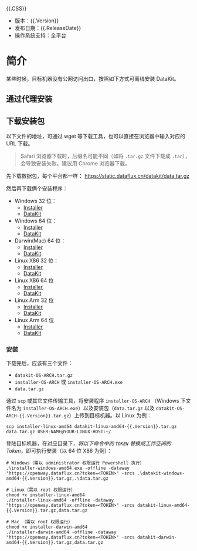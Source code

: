 {{.CSS}}

- 版本：{{.Version}}
- 发布日期：{{.ReleaseDate}}
- 操作系统支持：全平台

# 简介

某些时候，目标机器没有公网访问出口，按照如下方式可离线安装 DataKit。

## 通过代理安装

## 下载安装包

以下文件的地址，可通过 wget 等下载工具，也可以直接在浏览器中输入对应的 URL 下载。

> Safari 浏览器下载时，后缀名可能不同（如将 `.tar.gz` 文件下载成 `.tar`），会导致安装失败。建议用 Chrome 浏览器下载。

先下载数据包，每个平台都一样： https://static.dataflux.cn/datakit/data.tar.gz

然后再下载俩个安装程序：

- Windows 32 位：
  - [Installer](https://static.dataflux.cn/datakit/installer-windows-386.exe)
  - [DataKit](https://static.dataflux.cn/datakit/datakit-windows-386-{{.Version}}.tar.gz)
- Windows 64 位：
  - [Installer](https://static.dataflux.cn/datakit/installer-windows-amd64.exe)
  - [DataKit](https://static.dataflux.cn/datakit/datakit-windows-amd64-{{.Version}}.tar.gz)
- Darwin(Mac) 64 位：
  - [Installer](https://static.dataflux.cn/datakit/installer-darwin-amd64)
  - [DataKit](https://static.dataflux.cn/datakit/datakit-darwin-amd64-{{.Version}}.tar.gz)
- Linux X86 32 位：
  - [Installer](https://static.dataflux.cn/datakit/installer-linux-386)
  - [DataKit](https://static.dataflux.cn/datakit/datakit-linux-386-{{.Version}}.tar.gz)
- Linux X86 64 位
  - [Installer](https://static.dataflux.cn/datakit/installer-linux-amd64)
  - [DataKit](https://static.dataflux.cn/datakit/datakit-linux-amd64-{{.Version}}.tar.gz)
- Linux Arm 32 位
  - [Installer](https://static.dataflux.cn/datakit/installer-linux-arm)
  - [DataKit](https://static.dataflux.cn/datakit/datakit-linux-arm-{{.Version}}.tar.gz)
- Linux Arm 64 位
  - [Installer](https://static.dataflux.cn/datakit/installer-linux-arm64)
  - [DataKit](https://static.dataflux.cn/datakit/datakit-linux-arm64-{{.Version}}.tar.gz)

### 安装

下载完后，应该有三个文件：

- `datakit-OS-ARCH.tar.gz`
- `installer-OS-ARCH` 或 `installer-OS-ARCH.exe`
- `data.tar.gz`

通过 `scp` 或其它文件传输工具，将安装程序 `installer-OS-ARCH` （Windows 下文件名为 `installer-OS-ARCH.exe`）以及安装包（`data.tar.gz` 以及 `datakit-OS-ARCH-{{.Version}}.tar.gz`）上传到目标机器。以 Linux 为例：

```shell
scp installer-linux-amd64 datakit-linux-amd64-{{.Version}}.tar.gz data.tar.gz USER-NAME@YOUR-LINUX-HOST:~/
```

登陆目标机器，在对应目录下，_将以下命令中的 `TOKEN` 替换成工作空间的 Token_，即可执行安装（以 64 位 X86 为例）：

```shell
# Windows（需以 administrator 权限运行 Powershell 执行）
.\installer-windows-amd64.exe -offline -dataway "https://openway.dataflux.cn?token=<TOKEN>" -srcs .\datakit-windows-amd64-{{.Version}}.tar.gz,.\data.tar.gz

# Linux（需以 root 权限运行）
chmod +x installer-linux-amd64
./installer-linux-amd64 -offline -dataway "https://openway.dataflux.cn?token=<TOKEN>" -srcs datakit-linux-amd64-{{.Version}}.tar.gz,data.tar.gz

# Mac （需以 root 权限运行）
chmod +x installer-darwin-amd64
./installer-darwin-amd64 -offline -dataway "https://openway.dataflux.cn?token=<TOKEN>" -srcs datakit-darwin-amd64-{{.Version}}.tar.gz,data.tar.gz
```

